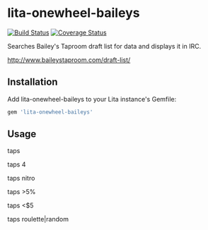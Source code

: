 # lita-onewheel-baileys

[![Build Status](https://travis-ci.org/onewheelskyward/lita-onewheel-baileys.png?branch=master)](https://travis-ci.org/onewheelskyward/lita-onewheel-baileys)
[![Coverage Status](https://coveralls.io/repos/onewheelskyward/lita-onewheel-baileys/badge.png)](https://coveralls.io/r/onewheelskyward/lita-onewheel-baileys)

Searches Bailey's Taproom draft list for data and displays it in IRC.

http://www.baileystaproom.com/draft-list/

## Installation

Add lita-onewheel-baileys to your Lita instance's Gemfile:

``` ruby
gem 'lita-onewheel-baileys'
```

## Usage

taps

taps 4

taps nitro

taps >5%

taps <$5

taps roulette|random
